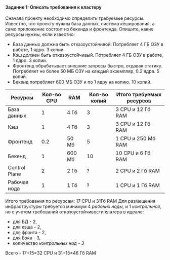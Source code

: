 #### Задание 1: Описать требования к кластеру
Сначала проекту необходимо определить требуемые ресурсы.  
Известно, что проекту нужны база данных, система кеширования, а само приложение состоит из бекенда и фронтенда. Опишите, какие ресурсы нужны, если известно:  

- База данных должна быть отказоустойчивой. Потребляет 4 ГБ ОЗУ в работе, 1 ядро. 3 копии.  
- Кэш должен быть отказоустойчивый. Потребляет 4 ГБ ОЗУ в работе, 1 ядро. 3 копии.  
- Фронтенд обрабатывает внешние запросы быстро, отдавая статику. Потребляет не более 50 МБ ОЗУ на каждый экземпляр, 0.2 ядра. 5 копий.  
- Бекенд потребляет 600 МБ ОЗУ и по 1 ядру на копию. 10 копий.  

|Ресурсы	    |Кол-во CPU	|RAM	|Кол-во копий	|Итого требуемых ресурсов|  
|-------------|-----------|-----|-------------|------------------------|  
|База данных	|  1	      |4 Гб	|3        	  |3 CPU и 12 Гб RAM
|Кэш          |  1	      |4 Гб	|3            |3 CPU и 12 Гб RAM
|Фронтенд     |	0.2	      |50 Мб|	5           |	1 CPU и 250 Мб RAM
|Бекенд	      |1          |600 Мб|	10        |	10 CPU и 6 Гб RAM
|Control Plane|	2         |	2 Гб|	?           |	2 CPU и 2 Гб RAM 
|Рабочая нода |	1         |	1 Гб|	?           |	1 CPU и 1 Гб RAM  

Итого требования по ресурсам: 17 CPU и 31Гб RAM
Для размещения инфраструктуры требуется минимум 4 *рабочих ноды,* и 1 *контрольная,* но с учетом требований отказоустойчивости клатера в идеале:  
- для БД - 2,  
- для кэша - 2,  
- для фронта - 2,  
- для Бэка - 3,  
- количество *контрольных нод - 3*  
 
 Всего - 17+15=32 CPU и 31+15=46 Гб RAM  


